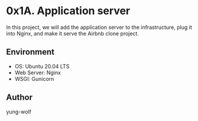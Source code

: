 # 0x1A. Application server
In this project, we will add the application server to the infrastructure, plug it into Nginx, and make it serve the Airbnb clone project.

## Environment
- OS: Ubuntu 20.04 LTS
- Web Server: Nginx
- WSGI: Gunicorn

## Author
yung-wolf
